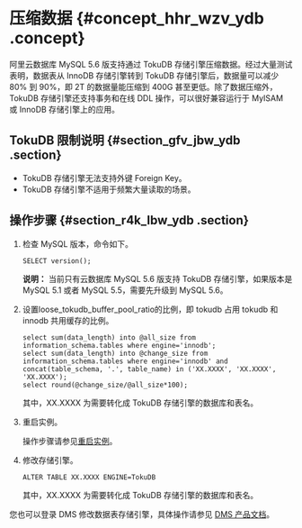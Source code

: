 # 压缩数据 {#concept_hhr_wzv_ydb .concept}

阿里云数据库 MySQL 5.6 版支持通过 TokuDB 存储引擎压缩数据。经过大量测试表明，数据表从 InnoDB 存储引擎转到 TokuDB 存储引擎后，数据量可以减少 80% 到 90%，即 2T 的数据量能压缩到 400G 甚至更低。除了数据压缩外，TokuDB 存储引擎还支持事务和在线 DDL 操作，可以很好兼容运行于 MyISAM 或 InnoDB 存储引擎上的应用。

## TokuDB 限制说明 {#section_gfv_jbw_ydb .section}

-   TokuDB 存储引擎无法支持外键 Foreign Key。
-   TokuDB 存储引擎不适用于频繁大量读取的场景。

## 操作步骤 {#section_r4k_lbw_ydb .section}

1.  检查 MySQL 版本，命令如下。

    ```
    SELECT version();
    ```

    **说明：** 当前只有云数据库 MySQL 5.6 版支持 TokuDB 存储引擎，如果版本是 MySQL 5.1 或者 MySQL 5.5，需要先升级到 MySQL 5.6。

2.  设置loose\_tokudb\_buffer\_pool\_ratio的比例，即 tokudb 占用 tokudb 和 innodb 共用缓存的比例。

    ```
    select sum(data_length) into @all_size from information_schema.tables where engine='innodb';
    select sum(data_length) into @change_size from information_schema.tables where engine='innodb' and concat(table_schema, '.', table_name) in ('XX.XXXX', 'XX.XXXX', 'XX.XXXX');    
    select round(@change_size/@all_size*100);
    ```

    其中，XX.XXXX 为需要转化成 TokuDB 存储引擎的数据库和表名。

3.  重启实例。

    操作步骤请参见[重启实例](cn.zh-CN/用户指南/实例管理/重启实例.md#)。

4.  修改存储引擎。

    ```
    ALTER TABLE XX.XXXX ENGINE=TokuDB
    ```

    其中，XX.XXXX 为需要转化成 TokuDB 存储引擎的数据库和表名。


您也可以登录 DMS 修改数据表存储引擎，具体操作请参见 [DMS 产品文档](https://help.aliyun.com/product/9091687_datamanagement.html)。

